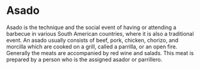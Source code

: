 # Asado
Asado is the technique and the social event of having or attending a barbecue in various South American countries, where it is also a traditional event. An asado usually consists of beef, pork, chicken, chorizo, and morcilla which are cooked on a grill, called a parrilla, or an open fire. Generally the meats are accompanied by red wine and salads. This meat is prepared by a person who is the assigned asador or parrillero.